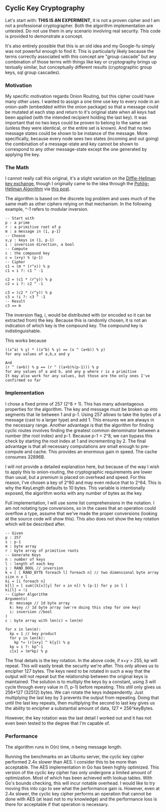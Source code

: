 ## Cyclic Key Cryptography
Let's start with: **THIS IS AN EXPERIMENT**, it is not a proven cipher and I am not a professional cryptographer. Both the algorithm implementation are untested. Do not use them in any scenario involving real security. This code is provided to demonstrate a concept.

It's also entirely possible that this is an old idea and my Google-fu simply was not powerful enough to find it. This is particularly likely because the terms correctly associated with this concept are "group cascade" but any combination of those terms with things like key or cryptography brings up textually similar, but conceptually different results (cryptographic group keys, sql group cascades).

### Motivation
My specific motivation regards Onion Routing, but this cipher could have many other uses. I wanted to assign a one time use key to every node in an onion-path (embedded within the onion package) so that a message could be mutated at each step and return to it's original state when all keys had been applied (with the intended recipient holding the last key). It was important that no two keys could be proven to belong to the same set (unless they were identical, or the entire set is known). And that no two message states could be shown to be instance of the message. More specifically, because every node sees two states (incoming and out going) the combination of a message-state and key cannot be shown to correspond to any other message-state except the one generated by applying the key.

### The Math
I cannot really call this original, it's a slight variation on the [Diffie-Hellman key exchange](https://en.wikipedia.org/wiki/Diffie%E2%80%93Hellman_key_exchange), though I originally came to the idea through the [Pohlig-Hellman Algorithm](https://en.wikipedia.org/wiki/Pohlig%E2%80%93Hellman_algorithm) via [this post](http://crypto.stackexchange.com/questions/25065/combining-cascaded-encryption-keys-into-one-key).

The algorithm is based on the discrete log problem and uses much of the same math as other ciphers relying on that mechanism. In the following example, ^-1 refers to modular inversion.
```
-- Start with
p : a prime
r : a primitive root of p
m : a message in (1, p-1)
-- Choose
x,y : keys in (1, p-1)
i : inversion direction, a bool
-- Compute
c : the compound key
c = (x+y) % (p-1)
-- Cipher
c1 = (m * (r^x)) % p
c1 = i ?: c1 ^ -1

c2 = (c1 * (r^y)) % p
c2 = i ?: c2 ^ -1

c3 = (c2 * (r^y)) % p
c3 = !i ?: c3 ^ -1
-- Result
c3 == m
```
The inversion flag, i, would be distributed with (or encoded so it can be extracted from) the key. Because this is randomly chosen, it is not an indication of which key is the compound key. The compound key is indistinguishable.

This works because
```
((x^a) % y) * ((x^b) % y) == (x ^ (a+b)) % y)
for any values of a,b,x and y

And
(r ^ (a+b)) % p == (r ^ ((a+b)%(p-1))) % p
for any values of a and b, and any p where r is a primitive
It may also work for any values, but those are the only ones I've confirmed so far
```

### Implementation
I chose a fixed prime of 257 (2^8 + 1). This has many advantageous properties for the algorithm. The key and message must be broken up into segments that lie between 1 and p-1. Using 257 allows to take the bytes of a message (cast to a larger type) and add 1. This ensures we are always in the necessary range. Another advantage is that the algorithm for finding cyclic routes involves finding the greatest common denominator between a number (the root index) and p-1. Because p-1 = 2^8, we can bypass this check by starting the root index at 1 and incrementing by 2. The final advantage is that all necessary computations are small enough to pre-compute and cache. This provides an enormous gain in speed. The cache consumes 32896B.

I will not provide a detailed explanation here, but because of the way I wish to apply this to onion-routing, the cryptographic requirements are lower than usual, but a premium is placed on overhead and speed. For this reason, I've chosen a key of 2^80 and may even reduce that to 2^64. This is why the KeyLength defaults to 10 bytes. This variable is intentionally exposed, the algorithm works with any number of bytes as the key.

Full implementation, I will use some list comprehensions in the notation. I am not notating type conversions, so in the cases that an operation could overflow a type, assume that we've made the proper conversions (looking at the source code will show this). This also does not show the key rotation which will be described after.
```
-- Given
p : 257
s : p-1
m : byte array
r : byte array of primitive roots
-- Generate Keys
n : number of keys
l : length of each key
i : RAND_BOOL // inversion
k = [ [ RAND_BYTE foreach l] foreach n] // two dimensional byte array size n x l
ki = [i foreach n]
k[l] = [ sum([k[x][y] for x in n]) % (p-1) for y in l ]
ki[l] = !i
-- Cipher Algorithm
Arguments(
  m: message // 1d byte array
  k: key // 1d byte array (we're doing this step for one key)
  i: inversion //bool
)
c : byte array with len(c) = len(m)

for x in len(m):
  kp = 1 // key product
  for y in len(k):
    kp *= (r[x+y] ^ k[y]) % p
  kp = i ?: kp^-1
  c[x] = (m*kp) % p
```

The final details is the key rotation. In the above code, if x+y > 255, kp will repeat. This will easily break the security we're after. This only allows us to encipher 127 bytes. The keys need to be rotated in such a way that the output will not repeat but the relationship between the original keys is maintained. The solution is to multiply the keys by a constant, using 3 will cycle through every value in (1, p-1) before repeating. This still only gives us 256*127 (32512) bytes. We can rotate the keys independently. Just multiplying the last key by 3 prevents the output from repeating. Doing that until the last key repeats, then multiplying the second to last key gives us the ability to encipher a substantial amount of data, 127 * 256^keyBytes.

However, the key rotation was the last detail I worked out and it has not even been tested to the degree that I'm capable of. 

### Performance
The algorithm runs in O(n) time, n being message length.

Running the benchmarks on an Ubuntu server, the cyclic key cipher performed 2.4x slower than AES. I consider this to be more than acceptable. The AES implementation in Go has been highly optimized. This version of the cyclic key cipher has only undergone a limited amount of optimization. Most of which has been achieved with lookup tables. With Go's bounds checking, this will incur notable overhead. I would like to try moving this into cgo to see what the performance gain is. However, even at 2.4x slower, the cyclic key cipher performs an operation that cannot be done with AES (at least not to my knowledge) and the performance loss is there for acceptable if that operation is necessary.